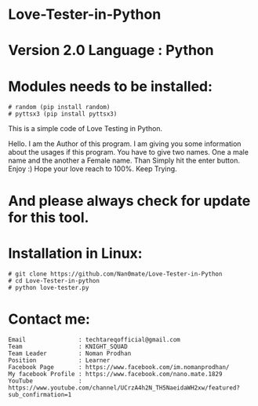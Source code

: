 # Love-Tester-in-Python

# Version 2.0 Language : Python

# Modules needs to be installed:
    # random (pip install random)
    # pyttsx3 (pip install pyttsx3)

This is a simple code of Love Testing in Python. 

Hello. I am the Author of this program. I am giving you some information about the usages if this program.
You have to give two names. One a male name and the another a Female name.
Than Simply hit the enter button. 
Enjoy :) Hope your love reach to 100%. Keep Trying.

# And please always check for update for this tool.


# Installation in Linux: 

    # git clone https://github.com/Nan0mate/Love-Tester-in-Python
    # cd Love-Tester-in-python
    # python love-tester.py


# Contact me: 
    
    Email               : techtareqofficial@gmail.com
    Team                : KNIGHT_SQUAD
    Team Leader         : Noman Prodhan
    Position            : Learner
    Facebook Page       : https://www.facebook.com/im.nomanprodhan/
    My facebook Profile : https://www.facebook.com/nano.mate.1829
    YouTube             : https://www.youtube.com/channel/UCrzA4h2N_TH5NaeidaWH2xw/featured?sub_confirmation=1
